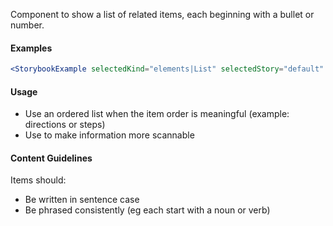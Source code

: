 Component to show a list of related items, each beginning with a bullet or number.

#### Examples

```jsx noeditor
<StorybookExample selectedKind="elements|List" selectedStory="default" />
```

#### Usage

- Use an ordered list when the item order is meaningful (example: directions or steps)
- Use to make information more scannable

#### Content Guidelines

Items should:

- Be written in sentence case
- Be phrased consistently (eg each start with a noun or verb)
